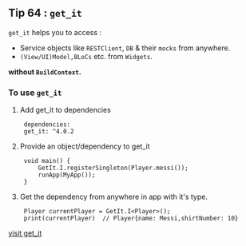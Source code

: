 ## Tip  64 : `get_it`

`get_it` helps you to access :

- Service objects like `RESTClient`, `DB` & their `mocks` from anywhere.
- `(View/UI)Model,BLoCs` etc. from `Widgets`.

**without `BuildContext`.**

### To use `get_it`

1. Add get_it to dependencies

        dependencies:
        get_it: ^4.0.2

2. Provide an object/dependency to get_it

        void main() {
            GetIt.I.registerSingleton(Player.messi());
            runApp(MyApp());
        }

3. Get the dependency from anywhere in app with it's type.

        Player currentPlayer = GetIt.I<Player>();
        print(currentPlayer)  // Player{name: Messi,shirtNumber: 10}

[visit get_it](https://pub.dev/packages/get_it#-readme-tab-)

